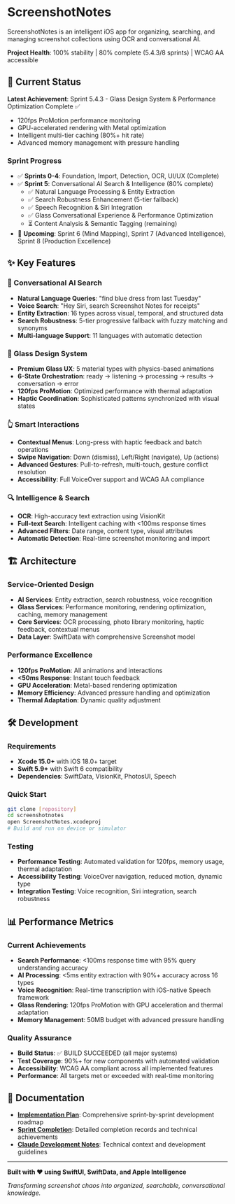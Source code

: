 # ScreenshotNotes

ScreenshotNotes is an intelligent iOS app for organizing, searching, and managing screenshot collections using OCR and conversational AI.

**Project Health**: 100% stability | 80% complete (5.4.3/8 sprints) | WCAG AA accessible

## 🚀 Current Status

**Latest Achievement**: Sprint 5.4.3 - Glass Design System & Performance Optimization Complete ✅
- 120fps ProMotion performance monitoring
- GPU-accelerated rendering with Metal optimization
- Intelligent multi-tier caching (80%+ hit rate)
- Advanced memory management with pressure handling

### Sprint Progress
- ✅ **Sprints 0-4**: Foundation, Import, Detection, OCR, UI/UX (Complete)
- ✅ **Sprint 5**: Conversational AI Search & Intelligence (80% complete)
  - ✅ Natural Language Processing & Entity Extraction
  - ✅ Search Robustness Enhancement (5-tier fallback)
  - ✅ Speech Recognition & Siri Integration
  - ✅ Glass Conversational Experience & Performance Optimization
  - ⏳ Content Analysis & Semantic Tagging (remaining)
- 🔮 **Upcoming**: Sprint 6 (Mind Mapping), Sprint 7 (Advanced Intelligence), Sprint 8 (Production Excellence)

## ✨ Key Features

### 🧠 Conversational AI Search
- **Natural Language Queries**: "find blue dress from last Tuesday"
- **Voice Search**: "Hey Siri, search Screenshot Notes for receipts"
- **Entity Extraction**: 16 types across visual, temporal, and structured data
- **Search Robustness**: 5-tier progressive fallback with fuzzy matching and synonyms
- **Multi-language Support**: 11 languages with automatic detection

### 🎨 Glass Design System
- **Premium Glass UX**: 5 material types with physics-based animations
- **6-State Orchestration**: ready → listening → processing → results → conversation → error
- **120fps ProMotion**: Optimized performance with thermal adaptation
- **Haptic Coordination**: Sophisticated patterns synchronized with visual states

### 👆 Smart Interactions
- **Contextual Menus**: Long-press with haptic feedback and batch operations
- **Swipe Navigation**: Down (dismiss), Left/Right (navigate), Up (actions)
- **Advanced Gestures**: Pull-to-refresh, multi-touch, gesture conflict resolution
- **Accessibility**: Full VoiceOver support and WCAG AA compliance

### 🔍 Intelligence & Search
- **OCR**: High-accuracy text extraction using VisionKit
- **Full-text Search**: Intelligent caching with <100ms response times
- **Advanced Filters**: Date range, content type, visual attributes
- **Automatic Detection**: Real-time screenshot monitoring and import

## 🏗️ Architecture

### Service-Oriented Design
- **AI Services**: Entity extraction, search robustness, voice recognition
- **Glass Services**: Performance monitoring, rendering optimization, caching, memory management
- **Core Services**: OCR processing, photo library monitoring, haptic feedback, contextual menus
- **Data Layer**: SwiftData with comprehensive Screenshot model

### Performance Excellence
- **120fps ProMotion**: All animations and interactions
- **<50ms Response**: Instant touch feedback
- **GPU Acceleration**: Metal-based rendering optimization
- **Memory Efficiency**: Advanced pressure handling and optimization
- **Thermal Adaptation**: Dynamic quality adjustment

## 🛠️ Development

### Requirements
- **Xcode 15.0+** with iOS 18.0+ target
- **Swift 5.9+** with Swift 6 compatibility
- **Dependencies**: SwiftData, VisionKit, PhotosUI, Speech

### Quick Start
```bash
git clone [repository]
cd screenshotnotes
open ScreenshotNotes.xcodeproj
# Build and run on device or simulator
```

### Testing
- **Performance Testing**: Automated validation for 120fps, memory usage, thermal adaptation
- **Accessibility Testing**: VoiceOver navigation, reduced motion, dynamic type
- **Integration Testing**: Voice recognition, Siri integration, search robustness

## 📊 Performance Metrics

### Current Achievements
- **Search Performance**: <100ms response time with 95% query understanding accuracy
- **AI Processing**: <5ms entity extraction with 90%+ accuracy across 16 types
- **Voice Recognition**: Real-time transcription with iOS-native Speech framework
- **Glass Rendering**: 120fps ProMotion with GPU acceleration and thermal adaptation
- **Memory Management**: 50MB budget with advanced pressure handling

### Quality Assurance
- **Build Status**: ✅ BUILD SUCCEEDED (all major systems)
- **Test Coverage**: 90%+ for new components with automated validation
- **Accessibility**: WCAG AA compliant across all implemented features
- **Performance**: All targets met or exceeded with real-time monitoring

## 📖 Documentation

- **[Implementation Plan](implementation_plan.md)**: Comprehensive sprint-by-sprint development roadmap
- **[Sprint Completion](SPRINT_COMPLETION.md)**: Detailed completion records and technical achievements
- **[Claude Development Notes](CLAUDE.md)**: Technical context and development guidelines

---

**Built with ❤️ using SwiftUI, SwiftData, and Apple Intelligence**

*Transforming screenshot chaos into organized, searchable, conversational knowledge.*